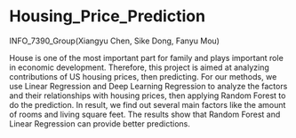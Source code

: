 # Housing_Price_Prediction
INFO_7390_Group(Xiangyu Chen, Sike Dong, Fanyu Mou)

House is one of the most important part for family and plays important role in economic development. Therefore, this project is aimed at analyzing contributions of US housing prices, then predicting. For our methods, we use Linear Regression and Deep Learning Regression to analyze the factors and their relationships with housing prices, then applying Random Forest to do the prediction. In result, we find out several main factors like the amount of rooms and living square feet. The results show that Random Forest and Linear Regression can provide better predictions.
